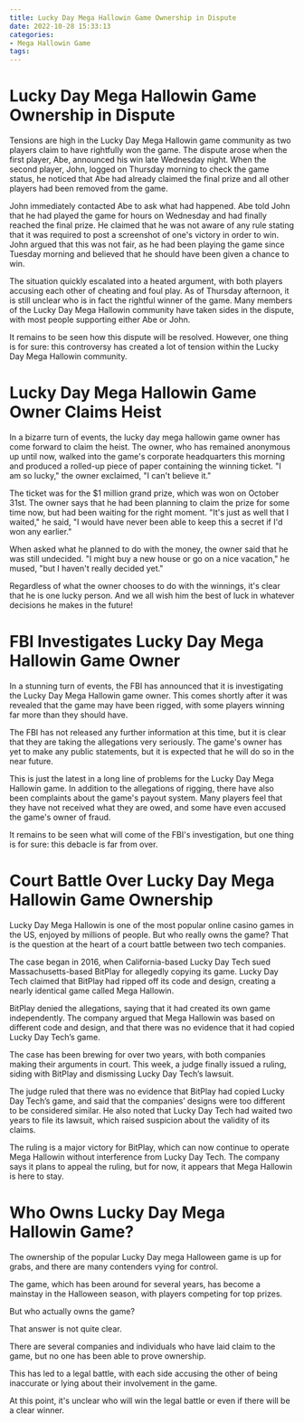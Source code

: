 ```yaml
---
title: Lucky Day Mega Hallowin Game Ownership in Dispute 
date: 2022-10-28 15:33:13
categories:
- Mega Hallowin Game
tags:
---
```



#  Lucky Day Mega Hallowin Game Ownership in Dispute 

Tensions are high in the Lucky Day Mega Hallowin game community as two players claim to have rightfully won the game. The dispute arose when the first player, Abe, announced his win late Wednesday night. When the second player, John, logged on Thursday morning to check the game status, he noticed that Abe had already claimed the final prize and all other players had been removed from the game.

John immediately contacted Abe to ask what had happened. Abe told John that he had played the game for hours on Wednesday and had finally reached the final prize. He claimed that he was not aware of any rule stating that it was required to post a screenshot of one's victory in order to win. John argued that this was not fair, as he had been playing the game since Tuesday morning and believed that he should have been given a chance to win.

The situation quickly escalated into a heated argument, with both players accusing each other of cheating and foul play. As of Thursday afternoon, it is still unclear who is in fact the rightful winner of the game. Many members of the Lucky Day Mega Hallowin community have taken sides in the dispute, with most people supporting either Abe or John.

It remains to be seen how this dispute will be resolved. However, one thing is for sure: this controversy has created a lot of tension within the Lucky Day Mega Hallowin community.

#  Lucky Day Mega Hallowin Game Owner Claims Heist 

In a bizarre turn of events, the lucky day mega hallowin game owner has come forward to claim the heist. The owner, who has remained anonymous up until now, walked into the game's corporate headquarters this morning and produced a rolled-up piece of paper containing the winning ticket. "I am so lucky," the owner exclaimed, "I can't believe it."

The ticket was for the $1 million grand prize, which was won on October 31st. The owner says that he had been planning to claim the prize for some time now, but had been waiting for the right moment. "It's just as well that I waited," he said, "I would have never been able to keep this a secret if I'd won any earlier."

When asked what he planned to do with the money, the owner said that he was still undecided. "I might buy a new house or go on a nice vacation," he mused, "but I haven't really decided yet."

Regardless of what the owner chooses to do with the winnings, it's clear that he is one lucky person. And we all wish him the best of luck in whatever decisions he makes in the future!

#  FBI Investigates Lucky Day Mega Hallowin Game Owner 

In a stunning turn of events, the FBI has announced that it is investigating the Lucky Day Mega Hallowin game owner. This comes shortly after it was revealed that the game may have been rigged, with some players winning far more than they should have.

The FBI has not released any further information at this time, but it is clear that they are taking the allegations very seriously. The game's owner has yet to make any public statements, but it is expected that he will do so in the near future.

This is just the latest in a long line of problems for the Lucky Day Mega Hallowin game. In addition to the allegations of rigging, there have also been complaints about the game's payout system. Many players feel that they have not received what they are owed, and some have even accused the game's owner of fraud.

It remains to be seen what will come of the FBI's investigation, but one thing is for sure: this debacle is far from over.

#  Court Battle Over Lucky Day Mega Hallowin Game Ownership 

Lucky Day Mega Hallowin is one of the most popular online casino games in the US, enjoyed by millions of people. But who really owns the game? That is the question at the heart of a court battle between two tech companies.

The case began in 2016, when California-based Lucky Day Tech sued Massachusetts-based BitPlay for allegedly copying its game. Lucky Day Tech claimed that BitPlay had ripped off its code and design, creating a nearly identical game called Mega Hallowin.

BitPlay denied the allegations, saying that it had created its own game independently. The company argued that Mega Hallowin was based on different code and design, and that there was no evidence that it had copied Lucky Day Tech’s game.

The case has been brewing for over two years, with both companies making their arguments in court. This week, a judge finally issued a ruling, siding with BitPlay and dismissing Lucky Day Tech’s lawsuit.

The judge ruled that there was no evidence that BitPlay had copied Lucky Day Tech’s game, and said that the companies’ designs were too different to be considered similar. He also noted that Lucky Day Tech had waited two years to file its lawsuit, which raised suspicion about the validity of its claims.

The ruling is a major victory for BitPlay, which can now continue to operate Mega Hallowin without interference from Lucky Day Tech. The company says it plans to appeal the ruling, but for now, it appears that Mega Hallowin is here to stay.

#  Who Owns Lucky Day Mega Hallowin Game?

The ownership of the popular Lucky Day mega Halloween game is up for grabs, and there are many contenders vying for control.

The game, which has been around for several years, has become a mainstay in the Halloween season, with players competing for top prizes.

But who actually owns the game?

That answer is not quite clear.

There are several companies and individuals who have laid claim to the game, but no one has been able to prove ownership.

This has led to a legal battle, with each side accusing the other of being inaccurate or lying about their involvement in the game.

At this point, it's unclear who will win the legal battle or even if there will be a clear winner.